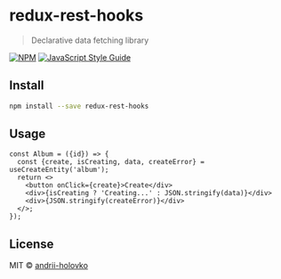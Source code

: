 # redux-rest-hooks

> Declarative data fetching library

[![NPM](https://img.shields.io/npm/v/redux-rest-hooks.svg)](https://www.npmjs.com/package/redux-rest-hooks) [![JavaScript Style Guide](https://img.shields.io/badge/code_style-standard-brightgreen.svg)](https://standardjs.com)

## Install

```bash
npm install --save redux-rest-hooks
```

## Usage

```jxs harmony
const Album = ({id}) => {
  const {create, isCreating, data, createError} = useCreateEntity('album');
  return <>
    <button onClick={create}>Create</div>
    <div>{isCreating ? 'Creating...' : JSON.stringify(data)}</div>
    <div>{JSON.stringify(createError)}</div>
  </>;
});
```

## License

MIT © [andrii-holovko](https://github.com/andrii-holovko)

